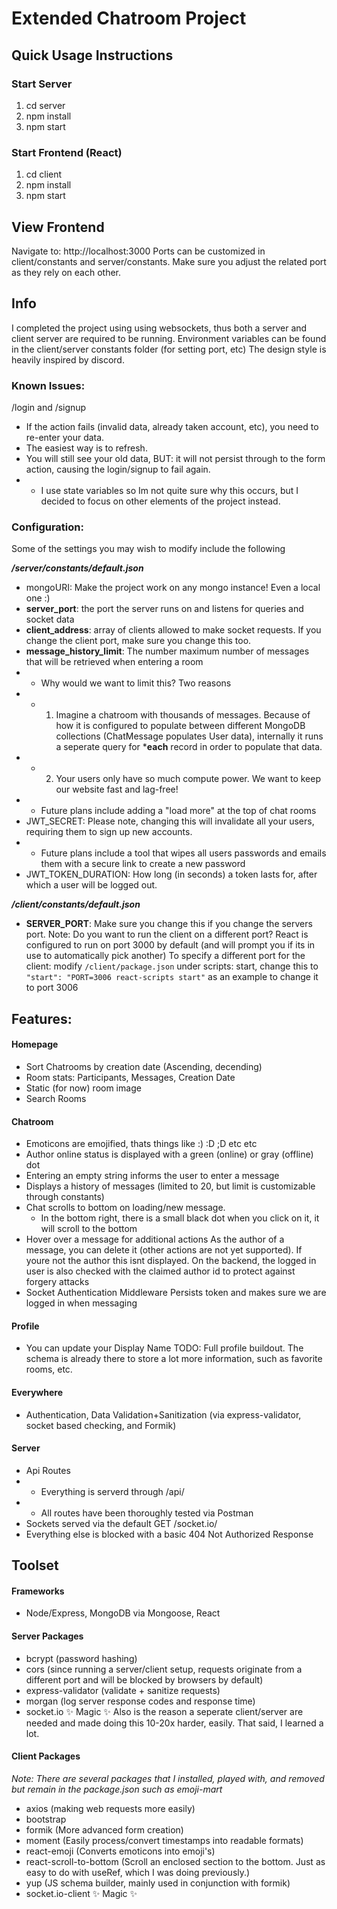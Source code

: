 # Extended Chatroom Project

## Quick Usage Instructions
### Start Server

1. cd server
2. npm install
3. npm start

### Start Frontend (React)

1. cd client
2. npm install
3. npm start

## View Frontend

Navigate to: http://localhost:3000
Ports can be customized in client/constants and server/constants. Make sure you adjust the related port as they rely on each other.

## Info

I completed the project using using websockets, thus both a server and client server are required to be running.
Environment variables can be found in the client/server constants folder (for setting port, etc)
The design style is heavily inspired by discord.

### Known Issues:
/login and /signup
-   If the action fails (invalid data, already taken account, etc), you need to re-enter your data.
-   The easiest way is to refresh.
-   You will still see your old data, BUT: it will not persist through to the form action, causing the login/signup to fail again.
-   -   I use state variables so Im not quite sure why this occurs, but I decided to focus on other elements of the project instead.

### Configuration:
Some of the settings you may wish to modify include the following

***/server/constants/default.json***
-   mongoURI: Make the project work on any mongo instance! Even a local one :)
-   **server_port**: the port the server runs on and listens for queries and socket data
-   **client_address**: array of clients allowed to make socket requests. If you change the client port, make sure you change this too.
-   **message_history_limit**: The number maximum number of messages that will be retrieved when entering a room
-   -   Why would we want to limit this? Two reasons
-   -   1) Imagine a chatroom with thousands of messages. Because of how it is configured to populate between different MongoDB collections (ChatMessage populates User data), internally it runs a seperate query for ***each** record in order to populate that data.
-   -   2) Your users only have so much compute power. We want to keep our website fast and lag-free!
-   -   Future plans include adding a "load more" at the top of chat rooms
-   JWT_SECRET: Please note, changing this will invalidate all your users, requiring them to sign up new accounts. 
-   -   Future plans include a tool that wipes all users passwords and emails them with a secure link to create a new password
-   JWT_TOKEN_DURATION: How long (in seconds) a token lasts for, after which a user will be logged out. 

***/client/constants/default.json***
-   **SERVER_PORT**: Make sure you change this if you change the servers port.
Note: Do you want to run the client on a different port? React is configured to run on port 3000 by default (and will prompt you if its in use to automatically pick another)
To specify a different port for the client: modify `/client/package.json` under scripts: start, change this to `"start": "PORT=3006 react-scripts start"` as an example to change it to port 3006

## Features:
#### Homepage
-   Sort Chatrooms by creation date (Ascending, decending)
-   Room stats: Participants, Messages, Creation Date
-   Static (for now) room image
-   Search Rooms

#### Chatroom
-   Emoticons are emojified, thats things like :) :D ;D etc etc
-   Author online status is displayed with a green (online) or gray (offline) dot
-   Entering an empty string informs the user to enter a message
-   Displays a history of messages (limited to 20, but limit is customizable through constants)
-   Chat scrolls to bottom on loading/new message.
    -   In the bottom right, there is a small black dot when you click on it, it will scroll to the bottom
-   Hover over a message for additional actions
    As the author of a message, you can delete it (other actions are not yet supported). If youre not the author this isnt displayed.
    On the backend, the logged in user is also checked with the claimed author id to protect against forgery attacks
-   Socket Authentication Middleware
    Persists token and makes sure we are logged in when messaging
    
#### Profile
-   You can update your Display Name
    TODO: Full profile buildout. The schema is already there to store a lot more information, such as favorite rooms, etc.
    
#### Everywhere
-   Authentication, Data Validation+Sanitization (via express-validator, socket based checking, and Formik)

#### Server
-   Api Routes
-   -   Everything is serverd through <server>/api/
-   -   All routes have been thoroughly tested via Postman
-   Sockets served via the default GET <server>/socket.io/
-   Everything else is blocked with a basic 404 Not Authorized Response

## Toolset
#### Frameworks
-   Node/Express, MongoDB via Mongoose, React

#### Server Packages
-   bcrypt              (password hashing)
-   cors                (since running a server/client setup, requests originate from a different port and will be blocked by browsers by default)
-   express-validator   (validate + sanitize requests)
-   morgan              (log server response codes and response time)
-   socket.io           ✨ Magic ✨ Also is the reason a seperate client/server are needed and made doing this 10-20x harder, easily. That said, I learned a lot.

#### Client Packages
*Note: There are several packages that I installed, played with, and removed but remain in the package.json such as emoji-mart*
-   axios                   (making web requests more easily)
-   bootstrap               
-   formik                  (More advanced form creation)
-   moment                  (Easily process/convert timestamps into readable formats)
-   react-emoji             (Converts emoticons into emoji's)
-   react-scroll-to-bottom  (Scroll an enclosed section to the bottom. Just as easy to do with useRef, which I was doing previously.)
-   yup                     (JS schema builder, mainly used in conjunction with formik)
-   socket.io-client        ✨ Magic ✨

